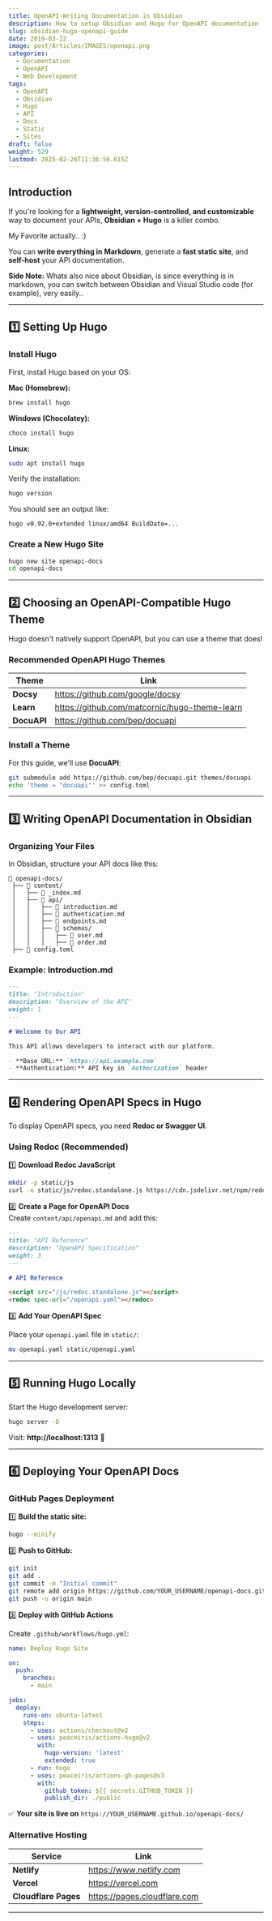 ```yaml
---
title: OpenAPI-Writing Documentation in Obsidian
description: How to setup Obsidian and Hugo for OpenAPI documentation
slug: obsidian-hugo-openapi-guide
date: 2019-03-22
image: post/Articles/IMAGES/openapi.png
categories:
  - Documentation
  - OpenAPI
  - Web Development
tags:
  - OpenAPI
  - Obsidian
  - Hugo
  - API
  - Docs
  - Static
  - Sites
draft: false
weight: 529
lastmod: 2025-02-26T11:36:56.615Z
---
```

## Introduction

If you're looking for a **lightweight, version-controlled, and customizable** way to document your APIs, **Obsidian + Hugo** is a killer combo.

My Favorite actually.. :)

You can **write everything in Markdown**, generate a **fast static site**, and **self-host** your API documentation.

**Side Note:** Whats also nice about Obsidian, is since everything is in markdown, you can switch between Obsidian and Visual Studio code (for example), very easily..

<!-- 
In this guide, we'll cover:  

✅ **Setting up Hugo**  
✅ **Installing an OpenAPI-friendly theme**  
✅ **Writing and formatting OpenAPI documentation**  
✅ **Rendering OpenAPI specs with Hugo**  
✅ **Deploying your API docs**  

Let’s dive in! 🚀  
-->

***

## 1️⃣ **Setting Up Hugo**

### **Install Hugo**

First, install Hugo based on your OS:

**Mac (Homebrew):**

```sh
brew install hugo
```

**Windows (Chocolatey):**

```sh
choco install hugo
```

**Linux:**

```sh
sudo apt install hugo
```

Verify the installation:

```sh
hugo version
```

You should see an output like:

```
hugo v0.92.0+extended linux/amd64 BuildDate=...
```

### **Create a New Hugo Site**

```sh
hugo new site openapi-docs
cd openapi-docs
```

***

## 2️⃣ **Choosing an OpenAPI-Compatible Hugo Theme**

Hugo doesn't natively support OpenAPI, but you can use a theme that does!

### **Recommended OpenAPI Hugo Themes**

| Theme       | Link                                            |
| ----------- | ----------------------------------------------- |
| **Docsy**   | <https://github.com/google/docsy>               |
| **Learn**   | <https://github.com/matcornic/hugo-theme-learn> |
| **DocuAPI** | <https://github.com/bep/docuapi>                |

### **Install a Theme**

For this guide, we’ll use **DocuAPI**:

```sh
git submodule add https://github.com/bep/docuapi.git themes/docuapi
echo 'theme = "docuapi"' >> config.toml
```

***

## 3️⃣ **Writing OpenAPI Documentation in Obsidian**

### **Organizing Your Files**

In Obsidian, structure your API docs like this:

```
📂 openapi-docs/
 ├── 📂 content/
 │   ├── 📄 _index.md
 │   ├── 📂 api/
 │   │   ├── 📄 introduction.md
 │   │   ├── 📄 authentication.md
 │   │   ├── 📄 endpoints.md
 │   │   ├── 📂 schemas/
 │   │   │   ├── 📄 user.md
 │   │   │   ├── 📄 order.md
 ├── 📄 config.toml
```

### **Example: Introduction.md**

```markdown
---
title: "Introduction"
description: "Overview of the API"
weight: 1
---

# Welcome to Our API  

This API allows developers to interact with our platform.  

- **Base URL:** `https://api.example.com`
- **Authentication:** API Key in `Authorization` header
```

***

## 4️⃣ **Rendering OpenAPI Specs in Hugo**

To display OpenAPI specs, you need **Redoc or Swagger UI**.

### **Using Redoc (Recommended)**

1️⃣ **Download Redoc JavaScript**

```sh
mkdir -p static/js
curl -o static/js/redoc.standalone.js https://cdn.jsdelivr.net/npm/redoc@latest/bundles/redoc.standalone.js
```

2️⃣ **Create a Page for OpenAPI Docs**\
Create `content/api/openapi.md` and add this:

```markdown
---
title: "API Reference"
description: "OpenAPI Specification"
weight: 3
---

# API Reference  

<script src="/js/redoc.standalone.js"></script>
<redoc spec-url="/openapi.yaml"></redoc>
```

3️⃣ **Add Your OpenAPI Spec**

Place your `openapi.yaml` file in `static/`:

```sh
mv openapi.yaml static/openapi.yaml
```

***

## 5️⃣ **Running Hugo Locally**

Start the Hugo development server:

```sh
hugo server -D
```

Visit: **http://localhost:1313** 🎉

***

## 6️⃣ **Deploying Your OpenAPI Docs**

### **GitHub Pages Deployment**

1️⃣ **Build the static site:**

```sh
hugo --minify
```

2️⃣ **Push to GitHub:**

```sh
git init
git add .
git commit -m "Initial commit"
git remote add origin https://github.com/YOUR_USERNAME/openapi-docs.git
git push -u origin main
```

3️⃣ **Deploy with GitHub Actions**

Create `.github/workflows/hugo.yml`:

```yaml
name: Deploy Hugo Site

on:
  push:
    branches:
      - main

jobs:
  deploy:
    runs-on: ubuntu-latest
    steps:
      - uses: actions/checkout@v2
      - uses: peaceiris/actions-hugo@v2
        with:
          hugo-version: 'latest'
          extended: true
      - run: hugo
      - uses: peaceiris/actions-gh-pages@v3
        with:
          github_token: ${{ secrets.GITHUB_TOKEN }}
          publish_dir: ./public
```

✅ **Your site is live on** `https://YOUR_USERNAME.github.io/openapi-docs/`

### **Alternative Hosting**

| Service              | Link                           |
| -------------------- | ------------------------------ |
| **Netlify**          | <https://www.netlify.com>      |
| **Vercel**           | <https://vercel.com>           |
| **Cloudflare Pages** | <https://pages.cloudflare.com> |

***

<!-- 
## **Final Thoughts**  

You now have a **fully working OpenAPI documentation site** powered by **Obsidian, Hugo, and Redoc**!  

### **Why This Setup Rocks**  

✅ **Blazing fast** – Hugo generates static HTML for speed.  
✅ **Version controlled** – Everything is tracked in Git.  
✅ **Highly customizable** – Use any Hugo theme and extend it.  
✅ **Free to host** – GitHub Pages, Netlify, and others.  

💡 **Bonus Tip:** Add a `dark mode` switch for better UX!  

Let me know if you have questions! 🚀  

---

## **Key Ideas**  

| Concept | Summary |
|---------|---------|
| **Hugo** | Fast static site generator for docs. |
| **Obsidian** | Write Markdown locally and sync with Git. |
| **Redoc** | Beautiful OpenAPI rendering. |
| **Deployment** | GitHub Pages, Netlify, or Vercel. |

```

---

This guide is **fully structured for Hugo and Obsidian**, with:  

✔ **Step-by-step setup**  
✔ **Code snippets**  
✔ **Deployment guides**  
✔ **OpenAPI integration**  

-->
